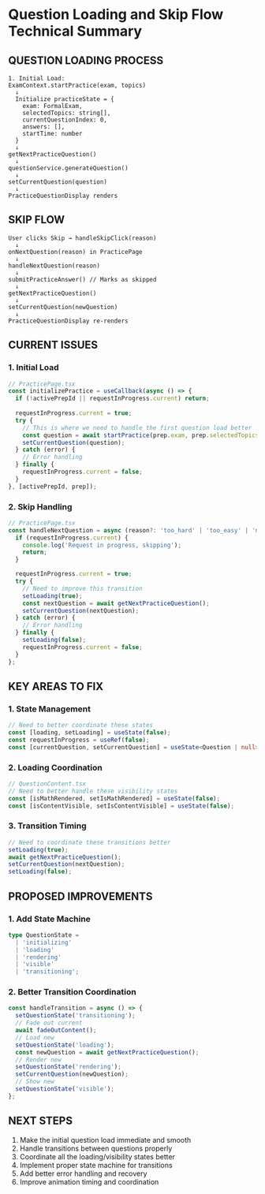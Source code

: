 # Question Loading and Skip Flow Technical Summary

## QUESTION LOADING PROCESS
```
1. Initial Load:
ExamContext.startPractice(exam, topics)
  ↓
  Initialize practiceState = {
    exam: FormalExam,
    selectedTopics: string[],
    currentQuestionIndex: 0,
    answers: [],
    startTime: number
  }
  ↓
getNextPracticeQuestion()
  ↓
questionService.generateQuestion()
  ↓
setCurrentQuestion(question)
  ↓
PracticeQuestionDisplay renders
```

## SKIP FLOW
```
User clicks Skip → handleSkipClick(reason)
  ↓
onNextQuestion(reason) in PracticePage
  ↓
handleNextQuestion(reason)
  ↓
submitPracticeAnswer() // Marks as skipped
  ↓
getNextPracticeQuestion()
  ↓
setCurrentQuestion(newQuestion)
  ↓
PracticeQuestionDisplay re-renders
```

## CURRENT ISSUES

### 1. Initial Load
```typescript
// PracticePage.tsx
const initializePractice = useCallback(async () => {
  if (!activePrepId || requestInProgress.current) return;
  
  requestInProgress.current = true;
  try {
    // This is where we need to handle the first question load better
    const question = await startPractice(prep.exam, prep.selectedTopics);
    setCurrentQuestion(question);
  } catch (error) {
    // Error handling
  } finally {
    requestInProgress.current = false;
  }
}, [activePrepId, prep]);
```

### 2. Skip Handling
```typescript
// PracticePage.tsx
const handleNextQuestion = async (reason?: 'too_hard' | 'too_easy' | 'not_in_material') => {
  if (requestInProgress.current) {
    console.log('Request in progress, skipping');
    return;
  }

  requestInProgress.current = true;
  try {
    // Need to improve this transition
    setLoading(true);
    const nextQuestion = await getNextPracticeQuestion();
    setCurrentQuestion(nextQuestion);
  } catch (error) {
    // Error handling
  } finally {
    setLoading(false);
    requestInProgress.current = false;
  }
};
```

## KEY AREAS TO FIX

### 1. State Management
```typescript
// Need to better coordinate these states
const [loading, setLoading] = useState(false);
const requestInProgress = useRef(false);
const [currentQuestion, setCurrentQuestion] = useState<Question | null>(null);
```

### 2. Loading Coordination
```typescript
// QuestionContent.tsx
// Need to better handle these visibility states
const [isMathRendered, setIsMathRendered] = useState(false);
const [isContentVisible, setIsContentVisible] = useState(false);
```

### 3. Transition Timing
```typescript
// Need to coordinate these transitions better
setLoading(true);
await getNextPracticeQuestion();
setCurrentQuestion(nextQuestion);
setLoading(false);
```

## PROPOSED IMPROVEMENTS

### 1. Add State Machine
```typescript
type QuestionState = 
  | 'initializing'
  | 'loading'
  | 'rendering'
  | 'visible'
  | 'transitioning';
```

### 2. Better Transition Coordination
```typescript
const handleTransition = async () => {
  setQuestionState('transitioning');
  // Fade out current
  await fadeOutContent();
  // Load new
  setQuestionState('loading');
  const newQuestion = await getNextPracticeQuestion();
  // Render new
  setQuestionState('rendering');
  setCurrentQuestion(newQuestion);
  // Show new
  setQuestionState('visible');
};
```

## NEXT STEPS
1. Make the initial question load immediate and smooth
2. Handle transitions between questions properly
3. Coordinate all the loading/visibility states better
4. Implement proper state machine for transitions
5. Add better error handling and recovery
6. Improve animation timing and coordination 